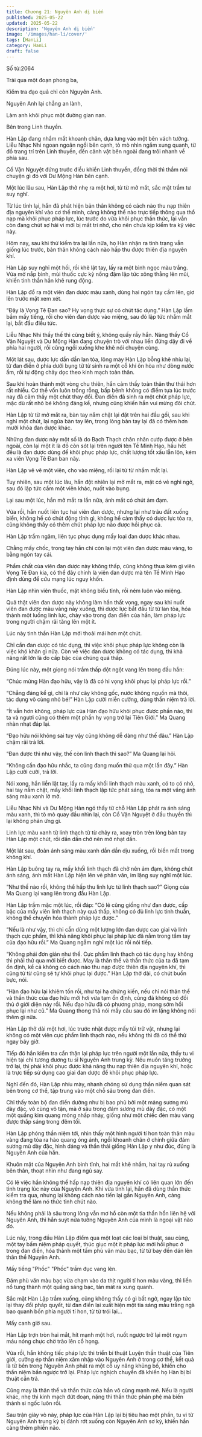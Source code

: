 ```yaml
---
title: Chương 21: Nguyên Anh dị biến
published: 2025-05-22
updated: 2025-05-22
description: 'Nguyên Anh dị biến'
image: '/images/han-li/cover/'
tags: [HanLi]
category: HanLi
draft: false
---
```


Số từ:2064  






Trải qua một đoạn phong ba,

Kiểm tra đạo quả chỉ còn Nguyên Anh.

Nguyên Anh lại chẳng an lành,

Làm anh khôi phục một đường gian nan.





Bên trong Linh thuyền.

Hàn Lập đang nhắm mắt khoanh chân, dựa lưng vào một bên vách tường. Liễu Nhạc Nhi ngoan ngoãn ngồi bên cạnh, tò mò nhìn ngắm xung quanh, từ đồ trang trí trên Linh thuyền, đến cảnh vật bên ngoài đang trôi nhanh về phía sau.

Cổ Vận Nguyệt đứng trước điều khiển Linh thuyền, đồng thời thì thầm nói chuyện gì đó với Dư Mộng Hàn bên cạnh.

Một lúc lâu sau, Hàn Lập thở nhẹ ra một hơi, từ từ mở mắt, sắc mặt trầm tư suy nghĩ.

Từ lúc tỉnh lại, hắn đã phát hiện bản thân không có cách nào thu nạp thiên địa nguyên khí vào cơ thể mình, càng không thể nào trực tiếp thông qua thổ nạp mà khôi phục pháp lực, lúc trước do vừa khôi phục thần thức, lại vẫn còn đang chút sợ hãi vì mới bị mất trí nhớ, cho nên chưa kịp kiểm tra kỹ việc này.

Hôm nay, sau khi thử kiểm tra lại lần nữa, họ Hàn nhận ra tình trạng vẫn giống lúc trước, bản thân không cách nào hấp thu được thiên địa nguyên khí.

Hàn Lập suy nghĩ một hồi, rồi khẽ lật tay, lấy ra một bình ngọc màu trắng. Vừa mở nắp bình, mùi thuốc cực kỳ nồng đậm lập tức xông thẳng lên mũi, khiến tinh thần hắn khẽ rung động.

Hàn Lập đổ ra một viên đan dược màu xanh, dùng hai ngón tay cầm lên, giơ lên trước mặt xem xét.

“Đây là Vọng Tê Đan sao? Hy vọng thực sự có chút tác dụng.” Hàn Lập lầm bầm mấy tiếng, rồi cho viên đan dược vào miệng, sau đó lập tức nhắm mắt lại, bắt đầu điều tức.

Liễu Nhạc Nhi thấy thế thì cũng biết ý, không quấy rầy hắn. Nàng thấy Cổ Vận Nguyệt và Dư Mộng Hàn đang chuyện trò với nhau liền đứng dậy đi về phía hai người, rồi cũng ngồi xuống khe khẽ nói chuyện cùng.

Một lát sau, dược lực dần dần lan tỏa, lông mày Hàn Lập bỗng khẽ nhíu lại, từ đan điền ở phía dưới bụng từ từ sinh ra một cỗ khí ôn hòa như dòng nước ấm, rồi tự động chảy dọc theo kinh mạch toàn thân.

Sau khi hoàn thành một vòng chu thiên, hắn cảm thấy toàn thân thư thái hơn rất nhiều. Cơ thể vốn luôn trống rỗng, bấp bênh không có điểm tựa lúc trước nay đã cảm thấy một chút thay đổi. Đan điền đã sinh ra một chút pháp lực, mặc dù rất nhỏ bé không đáng kể, nhưng cũng khiến hắn vui mừng đôi chút.

Hàn Lập từ từ mở mắt ra, bàn tay nắm chặt lại đặt trên hai đầu gối, sau khi nghỉ một chút, lại ngửa bàn tay lên, trong lòng bàn tay lại đã có thêm hơn mười khỏa đan dược khác.

Những đan dược này một số là do Bạch Thạch chân nhân cướp được ở bên ngoài, còn lại một ít là đồ còn sót lại trên người tên Tề Minh Hạo, hầu hết đều là đan dược dùng để khôi phục pháp lực, chất lượng tốt xấu lẫn lộn, kém xa viên Vọng Tê Đan ban nãy.

Hàn Lập vê vê một viên, cho vào miệng, rồi lại từ từ nhắm mắt lại.

Tuy nhiên, sau một lúc lâu, hắn đột nhiên lại mở mắt ra, mặt có vẻ nghi ngờ, sau đó lập tức cầm một viên khác, nuốt vào bụng.

Lại sau một lúc, hắn mở mắt ra lần nữa, ánh mắt có chút ảm đạm.

Vừa rồi, hắn nuốt liên tục hai viên đan dược, nhưng lại như trâu đất xuống biển, không hề có chút động tĩnh gì, không hề cảm thấy có dược lực tỏa ra, cũng không thấy có thêm chút pháp lực nào được hồi phục cả.

Hàn Lập trầm ngâm, liên tục phục dụng mấy loại đan dược khác nhau.

Chẳng mấy chốc, trong tay hắn chỉ còn lại một viên đan dược màu vàng, to bằng ngón tay cái.

Phẩm chất của viên đan dược này không thấp, cũng không thua kém gì viên Vọng Tê Đan kia, có thể đây chính là viên đan dược mà tên Tề Minh Hạo định dùng để cứu mạng lúc nguy khốn.

Hàn Lập nhìn viên thuốc, mặt không biểu tỉnh, rồi ném luôn vào miệng.

Quả thật viên đan dược này không làm hắn thất vọng, ngay sau khi nuốt viên đan dược màu vàng này xuống, thì dược lực bắt đầu từ từ lan tỏa, hóa thành một luồng linh lực, chảy vào trong đan điền của hắn, làm pháp lực trong người chậm rãi tăng lên một ít.

Lúc này tinh thần Hàn Lập mới thoải mái hơn một chút.

Chỉ cần đan dược có tác dụng, thì việc khôi phục pháp lực không còn là việc khó khăn gì nữa. Còn về việc đan dược không có tác dụng, thì khả năng rất lớn là do cấp bậc của chúng quá thấp.

Đúng lúc này, một giọng nói trầm thấp đột ngột vang lên trong đầu hắn:

“Chúc mừng Hàn đạo hữu, vậy là đã có hi vọng khôi phục lại pháp lực rồi.”

“Chẳng đáng kể gì, chỉ là như cây không gốc, nước không nguồn mà thôi, tác dụng vô cùng nhỏ bé!” Hàn Lập cười miễn cưỡng, dùng thần niệm trả lời.

“Ít vẫn hơn không, pháp lực của Hàn đạo hữu khôi phục được phần nào, thì ta và ngươi cũng có thêm một phần hy vọng trở lại Tiên Giới.” Ma Quang nhàn nhạt đáp lại.

“Đạo hữu nói không sai tuy vậy cũng không dễ dàng như thế đâu.” Hàn Lập chậm rãi trả lời.

“Đan dược thì như vậy, thế còn linh thạch thì sao?” Ma Quang lại hỏi.

“Không cần đạo hữu nhắc, ta cũng đang muốn thử qua một lần đây.” Hàn Lập cười cười, trả lời.

Nói xong, hắn liền lật tay, lấy ra mấy khối linh thạch màu xanh, có to có nhỏ, hai tay nắm chặt, mấy khối linh thạch lập tức phát sáng, tỏa ra một vầng ánh sáng màu xanh lờ mờ.

Liễu Nhạc Nhi và Dư Mộng Hàn ngó thấy từ chỗ Hàn Lập phát ra ánh sáng màu xanh, thì tò mò quay đầu nhìn lại, còn Cổ Vận Nguyệt ở đầu thuyền thì lại không phản ứng gì.

Linh lực màu xanh từ linh thạch từ từ chảy ra, xoay tròn trên lòng bàn tay Hàn Lập một chút, rồi dần dần chở nên mờ nhạt dần.

Một lát sau, đoàn ánh sáng màu xanh dần dần dịu xuống, rồi biến mất trong không khí.

Hàn Lập buông tay ra, mấy khối linh thạch đã chở nên ảm đạm, không chút ánh sáng, ánh mắt Hàn Lập hiện lên vẻ phân vân, im lặng suy nghĩ một lúc.

“Như thế nào rồi, không thể hấp thu linh lực từ linh thạch sao?” Giọng của Ma Quang lại vang lên trong đầu Hàn Lập.

Hàn Lập trầm mặc một lúc, rồi đáp: “Có lẽ cũng giống như đan dược, cấp bậc của mấy viên linh thạch này quá thấp, không có đủ linh lực tinh thuần, không thể chuyển hóa thành pháp lực được.”

“Nếu là như vậy, thì chỉ cần dùng một lượng lớn đan dược cao giai và linh thạch cực phẩm, thì khả năng khôi phục lại pháp lực đã nằm trong tầm tay của đạo hữu rồi.” Ma Quang ngẫm nghĩ một lúc rồi nói tiếp.

“Không phải đơn giản như thế. Cực phẩm linh thạch có tác dụng hay không thì phải thử qua mới biết được. May là thân thể và thần thức của ta đã tạm ổn định, kể cả không có cách nào thu nạp được thiên địa nguyên khí, thì cũng từ từ cũng sẽ tự khôi phục lại được.” Hàn Lập thở dài, có chút buồn bực, nói.

“Hàn đạo hữu lại khiêm tốn rồi, như tại hạ chứng kiến, nếu chỉ nói thân thể và thần thức của đạo hữu mới hơi vừa tạm ổn định, cũng đã không có đối thủ ở giới diện này rồi. Nếu đạo hữu đã có phương pháp, mong sớm hồi phục lại như cũ.” Ma Quang thong thả nói mấy câu sau đó im lặng không nói thêm gì nữa.

Hàn Lập thở dài một hơi, lúc trước nhặt được mấy túi trữ vật, nhưng lại không có một viên cực phẩm linh thạch nào, nếu không thì đã có thể thử ngay bây giờ.

Tiếp đó hắn kiểm tra cẩn thận lại pháp lực trên người một lần nữa, thấy tu vi hiện tại chỉ tương đương tu sĩ Nguyên Anh trung kỳ. Nếu muốn tăng trưởng trở lại, thì phải khôi phục được khả năng thu nạp thiên địa nguyên khí, hoặc là trực tiếp sử dụng cao giai đan dược để khôi phục pháp lực.

Nghĩ đến đó, Hàn Lập nhíu mày, nhanh chóng sử dụng thần niềm quan sát bên trong cơ thể, tập trung vào một chỗ sâu trong đan điền.

Chỉ thấy toàn bộ đan điền dường như bị bao phủ bởi một mảng sương mù dày đặc, vô cùng vô tận, mà ở sâu trong đám sương mù dày đặc, có một một quầng kim quang mỏng nhấp nháy, giống như một chiếc đèn màu vàng được thắp sáng trong đêm tối.

Hàn Lập phóng thần niệm tới, nhìn thấy một hình người tí hon toàn thân màu vàng đang tỏa ra hào quang óng ánh, ngồi khoanh chân ở chính giữa đám sương mù dày đặc, hình dáng và thần thái giống Hàn Lập y như đúc, đúng là Nguyên Anh của hắn.

Khuôn mặt của Nguyên Anh bình tĩnh, hai mắt khẽ nhắm, hai tay rủ xuống bên thân, thoạt nhìn như đang ngủ say.

Có lẽ việc hắn không thể hấp nạp thiên địa nguyên khí có liên quan lớn đến tình trạng lúc này của Nguyên Anh. Khi vừa tỉnh lại, hắn đã dùng thần thức kiểm tra qua, nhưng lại không cách nào tiến lại gần Nguyên Anh, càng không thể làm nó thức tỉnh chút nào.

Nếu không phải là sâu trong lòng vẫn mơ hồ còn một tia thần hồn liên hệ với Nguyên Anh, thì hắn suýt nửa tưởng Nguyên Anh của mình là ngoại vật nào đó.

Lúc này, trong đầu Hàn Lập điểm qua một loạt các loại bí thuật, sau cùng, một tay bấm niệm pháp quyết, thúc giục một ít pháp lực mới hồi phục ở trong đan điền, hóa thành một tấm phù văn màu bạc, từ từ bay đến dán lên thân thể Nguyên Anh.

Mấy tiếng "Phốc" "Phốc" trầm đục vang lên.

Đám phù văn màu bạc vừa chạm vào da thịt người tí hon màu vàng, thì liền nổ tung thành một quầng sáng bạc, tản mát ra xung quanh.

Sắc mặt Hàn Lập trầm xuống, cũng không thấy có gì bất ngờ, ngay lập tức lại thay đổi pháp quyết, từ đan điền lại xuất hiện một tia sáng màu trằng ngà bao quanh bốn phía người tí hon, từ từ trói lại…

Mấy canh giờ sau.

Hàn Lập trợn tròn hai mắt, hít mạnh một hơi, nuốt ngược trở lại một ngụm máu nóng chực chờ trào lên cổ họng.

Vừa rồi, hắn không tiếc pháp lực thi triển bí thuật Luyện thần thuật của Tiên giới, cưỡng ép thần niệm xâm nhập vào Nguyên Anh ở trong cơ thể, kết quả là từ bên trong Nguyên Anh phát ra một cỗ uy năng khủng bố, khiến cho thần niệm bắn ngược trở lại. Pháp lực nghịch chuyển đã khiến họ Hàn bị bí thuật cắn trả.

Cũng may là thân thể và thần thức của hắn vô cùng mạnh mẽ. Nếu là người khác, nhẹ thì kinh mạch đứt đoạn, nặng thì thần thức phản phệ mà biến thành si ngốc luôn rồi.

Sau trận giày vò này, pháp lực của Hàn Lập lại bị tiêu hao một phần, tu vi từ Nguyên Anh trung kỳ bị đánh rớt xuống còn Nguyên Anh sơ kỳ, khiến hắn càng thêm phiền não.
